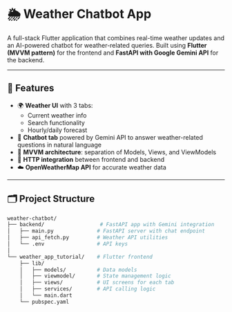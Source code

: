 # 🌦️ Weather Chatbot App

A full-stack Flutter application that combines real-time weather updates and an AI-powered chatbot for weather-related queries. Built using **Flutter (MVVM pattern)** for the frontend and **FastAPI with Google Gemini API** for the backend.

---

## 🚀 Features

- 🌍 **Weather UI** with 3 tabs:
  - Current weather info
  - Search functionality
  - Hourly/daily forecast
- 💬 **Chatbot tab** powered by Gemini API to answer weather-related questions in natural language
- 🔁 **MVVM architecture**: separation of Models, Views, and ViewModels
- 📡 **HTTP integration** between frontend and backend
- ☁️ **OpenWeatherMap API** for accurate weather data

---

## 🗂️ Project Structure

```bash
weather-chatbot/
├── backend/                  # FastAPI app with Gemini integration
│   ├── main.py              # FastAPI server with chat endpoint
│   ├── api_fetch.py         # Weather API utilities
│   └── .env                 # API keys
│
└── weather_app_tutorial/    # Flutter frontend
    ├── lib/
    │   ├── models/          # Data models
    │   ├── viewmodel/       # State management logic
    │   ├── views/           # UI screens for each tab
    │   ├── services/        # API calling logic
    │   └── main.dart
    └── pubspec.yaml
